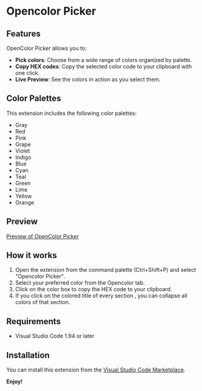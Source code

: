 # Opencolor Picker

## Features

OpenColor Picker allows you to:

- **Pick colors**: Choose from a wide range of colors organized by palette.
- **Copy HEX codes**: Copy the selected color code to your clipboard with one click.
- **Live Preview**: See the colors in action as you select them.

## Color Palettes

This extension includes the following color palettes:

- Gray
- Red
- Pink
- Grape
- Violet
- Indigo
- Blue
- Cyan
- Teal
- Green
- Lime
- Yellow
- Orange

## Preview

[Preview of OpenColor Picker](images/opencolor.gif)

## How it works

1. Open the extension from the command palette (Ctrl+Shift+P) and select "Opencolor Picker".
2. Select your preferred color from the Opencolor tab.
3. Click on the color box to copy the HEX code to your clipboard.
4. If you click on the colored title of every section , you can collapse all colors of that section.

## Requirements

- Visual Studio Code 1.94 or later

## Installation

You can install this extension from the [Visual Studio Code Marketplace](https://marketplace.visualstudio.com/vscode).

**Enjoy!**
